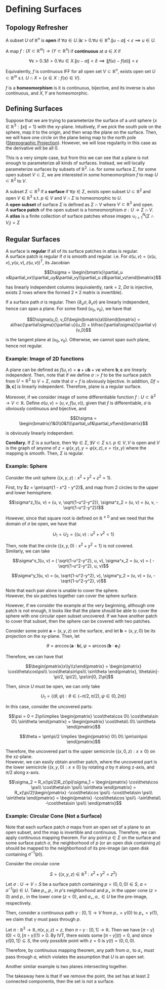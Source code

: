 # Defining Surfaces

## Topology Refresher

A subset $U$ of $\mathbb R^n$ is __open__ if $\forall a\in U. \exists \epsilon > 0. \forall u \in \mathbb R^n. \|u-a\|<\epsilon\implies u\in U$. 

A map $f: (X\subset \mathbb R^m)\rightarrow (Y\subset\mathbb R^n)$ if __continuous__ at $a\in X$ if 

$$\forall \epsilon > 0.\exists \delta > 0. \forall u\in X. \|u-a\| < \delta \implies \|f(u)-f(a)\| < \epsilon$$  

Equivalently, $f$ is continuous IFF for all open set $V\subset\mathbb R^n$, exists open set $U\subset\mathbb R^m$  s.t. $U\cap X = \{x\in X: f(x)\in V\}$.

$f$ is a __homeomorphism__ is it is continuous, bijective, and its inverse is also continuous, and $X,Y$ are homeomorphic. 

## Defining Surfaces

Suppose that we are trying to parameterize the surface of a unit sphere $\{x\in\mathbb R^3: \|x\| = 1\}$ with the xy-plane. Intuitively, if we pick the south pole on the sphere, map it to the origin, and then wrap the plane on the surface. Then, we will have one circle on the plane being map to the north pole ([Stereographic Projection](../mat334/functions.md#stereographic-projection)). However, we will lose regularity in this case as the derivative will be all 0. 

This is a very simple case, but from this we can see that a plane is not enough to parameterize all kinds of surfaces. Instead, we will locally parameterize surfaces by subsets of $\mathbb R^2$. i.e. for some surface $\Sigma$, for some open subset $V\subset \Sigma$, we are interested in some homeomorphism $f$ to map $U\subset\mathbb R^2$ to $V$. 


A subset $\Sigma\subset\mathbb R^3$ if a __surface__ if $\forall p\in \Sigma$, exists open subset $U\subset \mathbb R^2$ and open $V\in\mathbb R^3$ s.t. $p\in V$ and $V\cap \Sigma$ is homeomorphic to $U$.   
A __open subset__ of surface $\Sigma$ is defined as $\Sigma\cap V$ where $V\subset\mathbb R^3$ and open.  
A __surface patch__ of the open subset is a homeomorphism $\sigma: U\rightarrow \Sigma\cap V$.  
A __atlas__ is a finite collection of surface patches whose images $\cup_{i=1}^N(\Sigma\cap V_i) = \Sigma$

## Regular Surfaces
A surface is __regular__ if all of its surface patches in atlas is regular.  
A surface patch is regular if $\sigma$ is smooth and regular. i.e. For 
$\sigma(u, v) = (x(u,v), y(u,v), z(u,v))^T$, its Jacobian 

$$D\sigma = \begin{bmatrix}\partial_u x&\partial_vx\\\partial_uy&\partial_vy\\\partial_u z&\partial_vz\end{bmatrix}$$ 

has linearly independent columns (equivalently, rank = 2, $D\sigma$ is injective, exists 2 rows where the formed $2\times 2$ matrix is invertible). 

If a surface path $\sigma$ is regular. Then $\{\partial_u\sigma, \partial_v\sigma\}$ are linearly independent, hence can span a plane. For some fixed $(u_0, v_0)$, we have that 

$$D\sigma(u_0, v_0)\begin{bmatrix}a\\b\end{bmatrix} = a\frac{\partial\sigma}{\partial u}(u_0) + b\frac{\partial\sigma}{\partial v}(v_0)$$

is the tangent plane at $(u_0, v_0)$. Otherwise, we cannot span such plane, hence not regular. 

### Example: Image of 2D functions
A plane can be defined as $f(u,v) = \mathbf a+ u  \mathbf b+ v  \mathbf c$ where $\mathbf b, \mathbf c$ are linearly independent. Then, note that if we define $\sigma := f$ to be the surface patch from $U=\mathbb R^2$ to $V=\Sigma$, note that $\sigma = f$ is obviously bijective. In addition, $Df = [\mathbf b,\mathbf c]$ is linearly independent. Therefore, plane is a regular surface. 

Moreover, if we consider image of some differentiable function $f: U\subset\mathbb R^2\rightarrow V\subset\mathbb R$. Define $\sigma(u,v) = (u, v, f(u, v))$, given that $f$ is differentiable, $\sigma$ is obviously continuous and bijective, and 

$$D\sigma = \begin{bmatrix}1&0\\0&1\\\partial_uf&\partial_vf\end{bmatrix}$$

is obviously linearly independent. 

__Corollary.__ If $\Sigma$ is a surface, then $\forall p\in \Sigma, \exists V\subset \Sigma$ s.t. $p\in V, V$ is open and $V$ is the graph of anyone of $z = \psi(x,y), y = \varphi(x,z), x = \tau(x,y)$ where the mapping is smooth. Then, $\Sigma$ is regular. 

### Example: Sphere

Consider the unit sphere $\{(x,y,z) : x^2 + y^2 + z^2 = 1\}$. 

First, try $z = \pm\sqrt{1 - x^2 - y^2}$, and map from 2 circles to the upper and lower hemisphere. 

$$\sigma^z_1(u, v) = (u, v, \sqrt{1-u^2-y^2}), \sigma^z_2 = (u, v) = (u, v, -\sqrt{1-u^2-y^2})$$

However, since that square root is defined on $\mathbb R^{\geq 0}$ and we need that the domain of $\sigma$ be open, we have that 

$$U_1 = U_2 = \{(u, v): u^2 + v^2 < 1\}$$

Then, note that the circle $\{(x, y, 0): x^2 + y^2 = 1\}$ is not covered.   
Similarly, we can take 

$$\sigma^x_1(u, v) = ( \sqrt{1-u^2-y^2}, u, v), \sigma^x_2 = (u, v) = ( -\sqrt{1-u^2-y^2}, u, v)$$


$$\sigma^y_1(u, v) = (u,  \sqrt{1-u^2-y^2}, v), \sigma^y_2 = (u, v) = (u,  -\sqrt{1-u^2-y^2}, v)$$

Note that each pair alone is unable to cover the sphere.  
However, the six patches together can cover the sphere surface. 

However, if we consider the example at the very beginning, although one patch is not enough, it looks like that the plane should be able to cover the sphere with one circular open subset uncovered. If we have another patch to cover that subset, then the sphere can be covered with two patches. 

Consider some point $\mathbf a = (x, y, z)$ on the surface, and let $\mathbf b = (x, y, 0)$ be its projection on the xy-plane. Then, let 

$$\theta = \arccos(\mathbf a \cdot \mathbf b), \psi = \arccos(\mathbf b\cdot \mathbf e_1)$$

Therefore, we can have that 

$$\begin{pmatrix}x\\y\\z\end{pmatrix} = \begin{pmatrix}
\cos\theta\cos\psi\\
\cos\theta\sin\psi\\
\sin\theta
\end{pmatrix}, \theta\in[-\pi/2, \pi/2], \psi\in[0, 2\pi]$$

Then, since $U$ must be open, we can only take 

$$U_1 = \{(\theta, \psi): \theta\in(-\pi/2, \pi/2), \psi\in(0, 2\pi)\}$$

In this case, consider the uncovered parts: 

$$\psi = 0 = 2\pi\implies \begin{pmatrix}
\cos\theta\cos 0\\
\cos\theta\sin 0\\
\sin\theta
\end{pmatrix} = \begin{pmatrix}
\cos\theta\\
0\\
\sin\theta
\end{pmatrix}$$

$$\theta = \pm\pi/2 \implies \begin{pmatrix}
0\\
0\\
\pm\sin\psi
\end{pmatrix}$$

Therefore, the uncovered part is the upper semicircle $\{(x, 0, z): x \geq 0\}$ on the xz-plane.  
However, we can easily obtain another patch, where the uncovered part is the lower semicircle $\{(x, y, 0): x\leq 0\}$ by rotating $\sigma$ by $\pi$ along z-axis, and $\pi/2$ along x-axis. 

$$\sigma_2 = R_x(\pi/2)R_z(\pi)\sigma_1 = \begin{pmatrix}
\cos\theta\cos \psi\\
\cos\theta\sin \psi\\
\sin\theta
\end{pmatrix} = R_x(\pi/2)\begin{pmatrix}
-\cos\theta\cos \psi\\
-\cos\theta\sin \psi\\
\sin\theta
\end{pmatrix} = \begin{pmatrix}
-\cos\theta\cos \psi\\
-\sin\theta\\
-\cos\theta\sin \psi\\
\end{pmatrix}$$

### Example: Circular Cone (Not a Surface)
Note that each surface patch $\sigma$ maps from an open set of a plane to an open subset, and the map is invertible and continuous. Therefore, we can apply continuous mapping theorem. For any point $p\in \Sigma$ on the surface and some surface patch $\sigma$, the neighborhood of $p$ (or an open disk containing $p$) should be mapped to the neighborhood of its pre-image (an open disk containing $\sigma^{-1}(p)$). 

Consider the circular cone 

$$S = \{(x,y,z)\in\mathbb R^3: x^2 + y^2 = z^2\}$$

Let $\sigma: U\rightarrow V \cap S$ be a surface patch containing $p = (0, 0, 0)\in S$, $a = \sigma^{-1}(p)\in U$. Take $p_+,p_-$ in $p$'s neighborhood and $p_+$ in the upper cone $(z>0)$ and $p_-$ in the lower cone $(z<0)$, and $a_+, a_- \in U$ be the pre-image, respectively. 

Then, consider a continuous path $\gamma:[0, 1]\rightarrow V$ from $p_- = \gamma(0)$ to $p_+ = \gamma(1)$, we claim that $\gamma$ must pass through $p$. 

Let $\pi: \mathbb R^3\rightarrow\mathbb R, \pi(x,y,z) =z$, then $\pi\circ\gamma: [0, 1]\rightarrow\mathbb R$. Then we have $[\pi\circ\gamma](0) < 0, [\pi\circ\gamma](1) > 0$. By IVT, there exists some $[\pi\circ\gamma](t) = 0$, and since $\gamma([0, 1]) \subseteq S$, the only possible point with $z=0$ is $\gamma(t) = (0,0,0)$.

Therefore, by continuous mapping theorem, any path from $a_-$ to $a_+$ must pass through $a$, which violates the assumption that $U$ is an open set. 

Another similar example is two planes intersecting together. 

The takeaway here is that if we remove the point, the set has at least 2 connected components, then the set is not a surface. 
